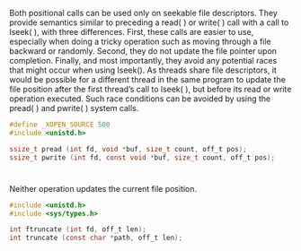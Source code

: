 Both positional calls can be used only on seekable file descriptors. They provide semantics similar to preceding a read( ) or write( ) call with a call to lseek( ), with three differences. First, these calls are easier to use, especially when doing a tricky operation such as moving through a file backward or randomly. Second, they do not update the file pointer upon completion. Finally, and most importantly, they avoid any potential races that might occur when using lseek(). As threads share file descriptors, it would be possible for a different thread in the same program to update the file position after the first thread’s call to lseek( ), but before its read or write operation executed. Such race conditions can be avoided by using the pread( ) and pwrite( ) system calls.
```c
#define _XOPEN_SOURCE 500
#include <unistd.h>

ssize_t pread (int fd, void *buf, size_t count, off_t pos);
ssize_t pwrite (int fd, const void *buf, size_t count, off_t pos);
```

#
Neither operation updates the current file position.
```c
#include <unistd.h>  
#include <sys/types.h>

int ftruncate (int fd, off_t len);
int truncate (const char *path, off_t len);
```
